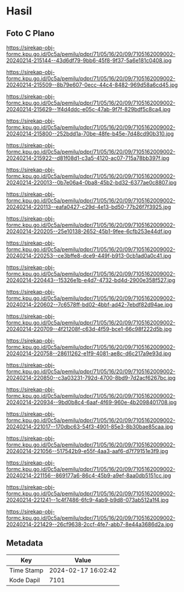 # Hasil

## Foto C Plano

https://sirekap-obj-formc.kpu.go.id/0c5a/pemilu/pdpr/71/05/16/20/09/7105162009002-20240214-215144--43d6df79-9bb6-45f8-9f37-5a6e181c0408.jpg

https://sirekap-obj-formc.kpu.go.id/0c5a/pemilu/pdpr/71/05/16/20/09/7105162009002-20240214-215509--8b79e607-0ecc-44c4-8482-969d58a6cd45.jpg

https://sirekap-obj-formc.kpu.go.id/0c5a/pemilu/pdpr/71/05/16/20/09/7105162009002-20240214-215629--1f4d4ddc-e05c-47ab-9f7f-829bdf5c8ca4.jpg

https://sirekap-obj-formc.kpu.go.id/0c5a/pemilu/pdpr/71/05/16/20/09/7105162009002-20240214-215800--252bdd1a-70be-48fe-b45e-7d48cd90b310.jpg

https://sirekap-obj-formc.kpu.go.id/0c5a/pemilu/pdpr/71/05/16/20/09/7105162009002-20240214-215922--d81f08d1-c3a5-4120-ac07-715a78bb397f.jpg

https://sirekap-obj-formc.kpu.go.id/0c5a/pemilu/pdpr/71/05/16/20/09/7105162009002-20240214-220013--0b7e06a4-0ba8-45b2-bd32-6377ae0c8807.jpg

https://sirekap-obj-formc.kpu.go.id/0c5a/pemilu/pdpr/71/05/16/20/09/7105162009002-20240214-220113--eafa0427-c29d-4e13-bd50-77b26f7f3925.jpg

https://sirekap-obj-formc.kpu.go.id/0c5a/pemilu/pdpr/71/05/16/20/09/7105162009002-20240214-220205--25e10138-2652-45b1-9fee-6cfb253e44df.jpg

https://sirekap-obj-formc.kpu.go.id/0c5a/pemilu/pdpr/71/05/16/20/09/7105162009002-20240214-220253--ce3bffe8-dce9-449f-b913-0cb1ad0a0c41.jpg

https://sirekap-obj-formc.kpu.go.id/0c5a/pemilu/pdpr/71/05/16/20/09/7105162009002-20240214-220443--15326e1b-e4d7-4732-bd4d-2900e358f527.jpg

https://sirekap-obj-formc.kpu.go.id/0c5a/pemilu/pdpr/71/05/16/20/09/7105162009002-20240214-220602--7c6578ff-bd02-4bbf-ad42-7ebdf82d94ae.jpg

https://sirekap-obj-formc.kpu.go.id/0c5a/pemilu/pdpr/71/05/16/20/09/7105162009002-20240214-220709--4f21208f-c63d-4f59-bce1-66c98f222d5b.jpg

https://sirekap-obj-formc.kpu.go.id/0c5a/pemilu/pdpr/71/05/16/20/09/7105162009002-20240214-220758--28611262-e1f9-4081-ae8c-d6c217a9e93d.jpg

https://sirekap-obj-formc.kpu.go.id/0c5a/pemilu/pdpr/71/05/16/20/09/7105162009002-20240214-220850--c3a03231-792d-4700-8bd9-7d2acf6267bc.jpg

https://sirekap-obj-formc.kpu.go.id/0c5a/pemilu/pdpr/71/05/16/20/09/7105162009002-20240214-220934--9bd0b8c4-6aaf-4f69-960e-4b2098401708.jpg

https://sirekap-obj-formc.kpu.go.id/0c5a/pemilu/pdpr/71/05/16/20/09/7105162009002-20240214-221017--170dbc63-54f3-4901-85e3-8b30bae85caa.jpg

https://sirekap-obj-formc.kpu.go.id/0c5a/pemilu/pdpr/71/05/16/20/09/7105162009002-20240214-221056--517542b9-e55f-4aa3-aaf6-d7f79151e3f9.jpg

https://sirekap-obj-formc.kpu.go.id/0c5a/pemilu/pdpr/71/05/16/20/09/7105162009002-20240214-221156--869177a6-86c4-45b9-a9ef-8aa0db5151cc.jpg

https://sirekap-obj-formc.kpu.go.id/0c5a/pemilu/pdpr/71/05/16/20/09/7105162009002-20240214-221241--1c4f7486-6fc9-4ab9-b9d8-073ab512a1f4.jpg

https://sirekap-obj-formc.kpu.go.id/0c5a/pemilu/pdpr/71/05/16/20/09/7105162009002-20240214-221429--26cf9638-2ccf-4fe7-abb7-8e44a3686d2a.jpg


## Metadata

| Key        | Value               |
| ---------- | ------------------- |
| Time Stamp | 2024-02-17 16:02:42 |
| Kode Dapil | 7101                |



